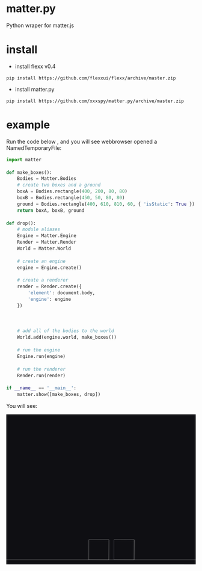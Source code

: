 # matter.py
Python wraper for matter.js

# install

- install flexx v0.4

```
pip install https://github.com/flexxui/flexx/archive/master.zip

```

- install matter.py

```
pip install https://github.com/xxxspy/matter.py/archive/master.zip
```

# example

Run the code below , and you will see webbrowser opened a NamedTemporaryFile: 

```python
import matter

def make_boxes():
    Bodies = Matter.Bodies
    # create two boxes and a ground
    boxA = Bodies.rectangle(400, 200, 80, 80)
    boxB = Bodies.rectangle(450, 50, 80, 80)
    ground = Bodies.rectangle(400, 610, 810, 60, { 'isStatic': True })
    return boxA, boxB, ground

def drop():
    # module aliases
    Engine = Matter.Engine
    Render = Matter.Render
    World = Matter.World

    # create an engine
    engine = Engine.create()

    # create a renderer
    render = Render.create({
        'element': document.body,
        'engine': engine
    })



    # add all of the bodies to the world
    World.add(engine.world, make_boxes())

    # run the engine
    Engine.run(engine)

    # run the renderer
    Render.run(render)

if __name__ == '__main__':
    matter.show([make_boxes, drop])
```

You will see:

<img src="example.gif" />